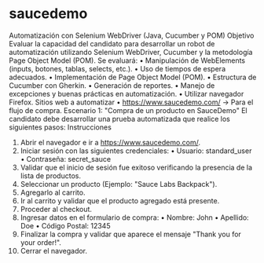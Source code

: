 # saucedemo
Automatización con Selenium WebDriver (Java, Cucumber y POM)
Objetivo
Evaluar la capacidad del candidato para desarrollar un robot de automatización utilizando Selenium WebDriver, Cucumber y la metodología Page Object Model (POM). Se evaluará:
•	Manipulación de WebElements (inputs, botones, tablas, selects, etc.).
•	Uso de tiempos de espera adecuados.
•	Implementación de Page Object Model (POM).
•	Estructura de Cucumber con Gherkin.
•	Generación de reportes.
•	Manejo de excepciones y buenas prácticas en automatización.
•	Utilizar navegador Firefox. 
Sitios web a automatizar
•	https://www.saucedemo.com/ → Para el flujo de compra. 
Escenario 1: "Compra de un producto en SauceDemo"
El candidato debe desarrollar una prueba automatizada que realice los siguientes pasos:
Instrucciones
1.	Abrir el navegador e ir a https://www.saucedemo.com/.
2.	Iniciar sesión con las siguientes credenciales:
•	Usuario: standard_user
•	Contraseña: secret_sauce
3.	Validar que el inicio de sesión fue exitoso verificando la presencia de la lista de productos.
4.	Seleccionar un producto (Ejemplo: "Sauce Labs Backpack").
5.	Agregarlo al carrito.
6.	Ir al carrito y validar que el producto agregado está presente.
7.	Proceder al checkout.
8.	Ingresar datos en el formulario de compra:
•	Nombre: John
•	Apellido: Doe
•	Código Postal: 12345
9.	Finalizar la compra y validar que aparece el mensaje "Thank you for your order!".
10.	Cerrar el navegador.

